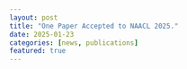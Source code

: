```yaml
---
layout: post
title: "One Paper Accepted to NAACL 2025."
date: 2025-01-23
categories: [news, publications]
featured: true
---
```

